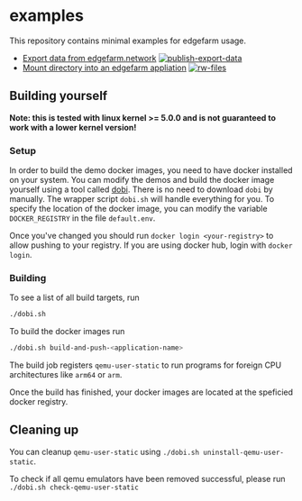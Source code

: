 # examples

This repository contains minimal examples for edgefarm usage.

- [Export data from edgefarm.network](data-export/README.md) [![publish-export-data](https://github.com/edgefarm/examples/actions/workflows/publish-export-data.yaml/badge.svg)](https://github.com/edgefarm/examples/actions/workflows/publish-export-data.yaml)
- [Mount directory into an edgefarm appliation](mount/README.md) [![rw-files](https://github.com/edgefarm/examples/actions/workflows/rw-files.yaml/badge.svg)](https://github.com/edgefarm/examples/actions/workflows/rw-files.yaml)

## Building yourself

**Note: this is tested with linux kernel >= 5.0.0 and is not guaranteed to work with a lower kernel version!**

### Setup

In order to build the demo docker images, you need to have docker installed on your system.
You can modify the demos and build the docker image yourself using a tool called [dobi](https://github.com/dnephin/dobi).
There is no need to download `dobi` by manually. The wrapper script `dobi.sh` will handle everything for you.
To specify the location of the docker image, you can modify the variable `DOCKER_REGISTRY` in the file `default.env`.

Once you've changed you should run `docker login <your-registry>` to allow pushing to your registry.
If you are using docker hub, login with `docker login`.

### Building

To see a list of all build targets, run
```bash
./dobi.sh
```

To build the docker images run
```bash
./dobi.sh build-and-push-<application-name>
```

The build job registers `qemu-user-static` to run programs for foreign CPU architectures like `arm64` or `arm`.

Once the build has finished, your docker images are located at the speficied docker registry.

## Cleaning up

You can cleanup `qemu-user-static` using `./dobi.sh uninstall-qemu-user-static`.

To check if all qemu emulators have been removed successful, please run `./dobi.sh check-qemu-user-static`
